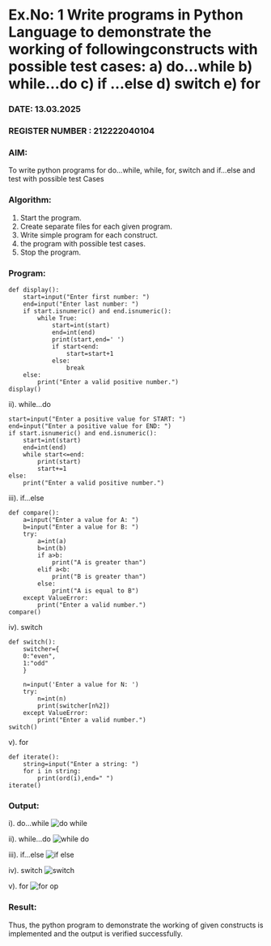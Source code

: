 # Ex.No: 1 Write programs in Python Language to demonstrate the working of followingconstructs with possible test cases: a) do…while b) while…do c) if …else d) switch e) for 

### DATE: 13.03.2025                                                                        
### REGISTER NUMBER : 212222040104

### AIM:  
To write python programs for do…while, while, for, switch and if…else and test with possible test 
Cases 

### Algorithm:
1. Start the program.
2. Create separate files for each given program.
3. Write simple program for each construct.
4.  the program with possible test cases.
5. Stop the program.
### Program:
~~~
def display():
    start=input("Enter first number: ")
    end=input("Enter last number: ")
    if start.isnumeric() and end.isnumeric():
        while True:
            start=int(start)
            end=int(end)
            print(start,end=' ')
            if start<end:
                start=start+1
            else:
                break
    else:
        print("Enter a valid positive number.")
display()
~~~
ii). while...do
~~~
start=input("Enter a positive value for START: ") 
end=input("Enter a positive value for END: ")
if start.isnumeric() and end.isnumeric():
    start=int(start)
    end=int(end)
    while start<=end:
        print(start)
        start+=1
else:
    print("Enter a valid positive number.")
~~~
iii). if...else
~~~
def compare():
    a=input("Enter a value for A: ")
    b=input("Enter a value for B: ")
    try:
        a=int(a)
        b=int(b)
        if a>b:
            print("A is greater than")
        elif a<b:
            print("B is greater than")
        else:
            print("A is equal to B")
    except ValueError:
        print("Enter a valid number.") 
compare()
~~~
iv). switch
~~~
def switch():
    switcher={
    0:"even",
    1:"odd"
    }

    n=input('Enter a value for N: ') 
    try:
        n=int(n)
        print(switcher[n%2])
    except ValueError:
        print("Enter a valid number.")
switch() 
~~~
v). for
~~~
def iterate():
    string=input("Enter a string: ") 
    for i in string:
        print(ord(i),end=" ")
iterate() 
~~~


### Output:
i). do...while
![do while](https://github.com/user-attachments/assets/101bb8cf-e2ea-4d13-9b1d-ef847f1e0a88)

ii). while...do
![while do](https://github.com/user-attachments/assets/f87a9047-1b3e-4b3c-8d0e-82c9e61501f7)

iii). if...else
![if else](https://github.com/user-attachments/assets/a8f95842-d677-4819-9c85-4bca92d8becb)

iv). switch
![switch](https://github.com/user-attachments/assets/9716538a-e6e2-41bd-9588-bc20f2f5fc6d)

v). for
![for op](https://github.com/user-attachments/assets/40af7275-a50a-4f1c-99dc-f60f87fa970c)






### Result:
Thus, the python program to demonstrate the working of given constructs is implemented and the output is verified successfully.


